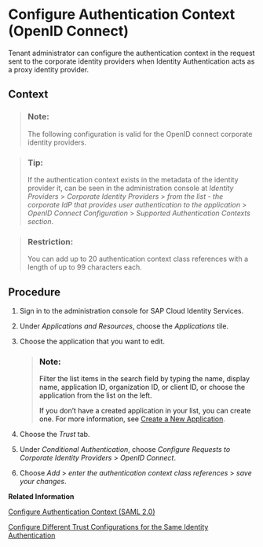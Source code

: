 <!-- loiocdd3424e8e5c4f3bb903decfb4a5d7ed -->

# Configure Authentication Context \(OpenID Connect\)

Tenant administrator can configure the authentication context in the request sent to the corporate identity providers when Identity Authentication acts as a proxy identity provider.



<a name="loiocdd3424e8e5c4f3bb903decfb4a5d7ed__context_fqk_mkb_3bc"/>

## Context

> ### Note:  
> The following configuration is valid for the OpenID connect corporate identity providers.

> ### Tip:  
> If the authentication context exists in the metadata of the identity provider it, can be seen in the administration console at *Identity Providers* \> *Corporate Identity Providers* \> *from the list - the corporate IdP that provides user authentication to the application* \> *OpenID Connect Configuration* \> *Supported Authentication Contexts section*.

> ### Restriction:  
> You can add up to 20 authentication context class references with a length of up to 99 characters each.



<a name="loiocdd3424e8e5c4f3bb903decfb4a5d7ed__steps_exl_bpk_f4b"/>

## Procedure

1.  Sign in to the administration console for SAP Cloud Identity Services.

2.  Under *Applications and Resources*, choose the *Applications* tile.

3.  Choose the application that you want to edit.

    > ### Note:  
    > Filter the list items in the search field by typing the name, display name, application ID, organization ID, or client ID, or choose the application from the list on the left.
    > 
    > If you don’t have a created application in your list, you can create one. For more information, see [Create a New Application](create-a-new-application-0d4b255.md).

4.  Choose the *Trust* tab.

5.  Under *Conditional Authentication*, choose *Configure Requests to Corporate Identity Providers* \> *OpenID Connect*.

6.  Choose *Add* \> *enter the authentication context class references* \> *save your changes*.


**Related Information**  


[Configure Authentication Context \(SAML 2.0\)](configure-authentication-context-saml-2-0-028cee2.md "Tenant administrator can configure the authentication context in the request sent to the corporate identity providers when Identity Authentication acts as a proxy identity provider.")

[Configure Different Trust Configurations for the Same Identity Authentication](configure-different-trust-configurations-for-the-same-identity-authentication-ba2faa9.md "Tenant administrator can configure the issuer name in the request sent to the corporate identity providers when Identity Authentication acts as a proxy identity provider.")

